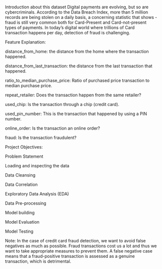 Introduction about this dataset
Digital payments are evolving, but so are cybercriminals.
According to the Data Breach Index, more than 5 million records are being stolen on a daily basis, a concerning statistic that shows - fraud is still very common both for Card-Present and Card-not-present types of payments.
In today’s digital world where trillions of Card transaction happens per day, detection of fraud is challenging.


Feature Explanation:

distance_from_home: the distance from the home where the transaction happened.

distance_from_last_transaction: the distance from the last transaction that happened.

ratio_to_median_purchase_price: Ratio of purchased price transaction to median purchase price.

repeat_retailer: Does the transaction happen from the same retailer?

used_chip: Is the transaction through a chip (credit card).

used_pin_number: This is the transaction that happened by using a PIN number.

online_order: Is the transaction an online order?

fraud: Is the transaction fraudulent?


Project Objectives:

Problem Statement

Loading and inspecting the data

Data Cleansing

Data Correlation

Exploratory Data Analysis (EDA)

Data Pre-processing

Model building

Model Evaluation

Model Testing

Note:
In the case of credit card fraud detection, we want to avoid false negatives as much as possible. Fraud transactions cost us a lot and thus we want to take appropriate measures to prevent them. A false negative case means that a fraud-positive transaction is assessed as a genuine transaction, which is detrimental.
